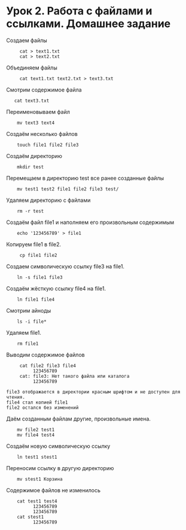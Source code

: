 # Урок 2. Работа с файлами и ссылками. Домашнее задание #  
Создаем файлы 
```
     cat > text1.txt  
     cat > text2.txt
``` 
Объединяем файлы 
```
     cat text1.txt text2.txt > text3.txt
``` 
Смотрим содержимое файла  
```
   cat text3.txt
```  
Переименовываем файл
```
    mv text3 text4
``` 
Создаём несколько файлов
```
    touch file1 file2 file3
``` 
Создаём директорию 
```
    mkdir test
```  
Перемещаем в директорию test все ранее созданные файлы
```
    mv test1 test2 file1 file2 file3 test/
``` 
Удаляем директорию с файлами
```
    rm -r test  
````
Создаём файл file1 и наполняем его произвольным содержимым
```
    echo '123456789' > file1
``` 
Копируем  file1 в file2. 
```
     cp file1 file2
```  
Создаем символическую ссылку file3 на file1. 
```
    ln -s file1 file3
``` 
Создаём жёсткую ссылку file4 на file1.
```
    ln file1 file4
``` 
Смотрим айноды  
```
    ls -i file*
``` 
Удаляем file1. 
```
    rm file1
```
Выводим содержимое файлов 
```
     cat file2 file3 file4  
          123456789  
     cat: file3: Нет такого файла или каталога  
          123456789
 
file3 отображается в директории красным шрифтом и не доступен для чтения.  
file4 стал копией file1  
file2 остался без изменений
```
Даём созданным файлам другие, произвольные имена.  
```
    mv file2 test1  
    mv file4 test4
```
Создаём новую символическую ссылку
```
    ln test1 stest1
```  
Переносим ссылку в другую директорию
```
    mv stest1 Корзина
``` 
Содержимое файлов не изменилось 
```
    cat test1 test4  
          123456789  
          123456789  
    cat stest1  
          123456789
```
